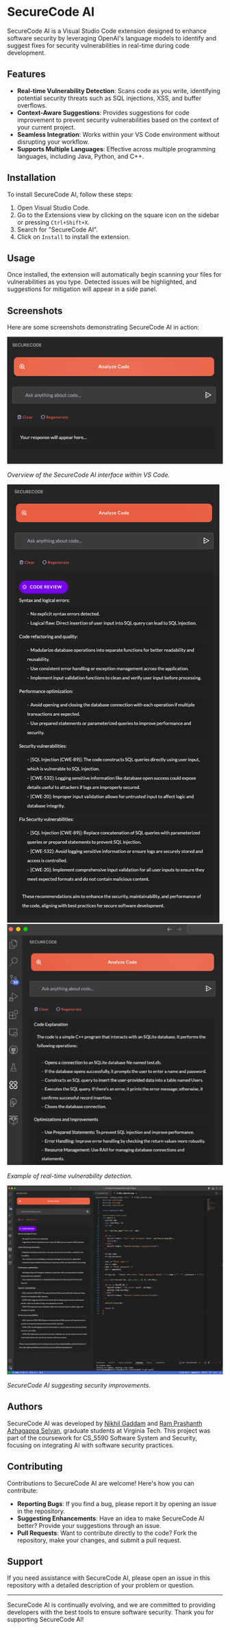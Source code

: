 # SecureCode AI

SecureCode AI is a Visual Studio Code extension designed to enhance software security by leveraging OpenAI's language models to identify and suggest fixes for security vulnerabilities in real-time during code development.

## Features

- **Real-time Vulnerability Detection**: Scans code as you write, identifying potential security threats such as SQL injections, XSS, and buffer overflows.
- **Context-Aware Suggestions**: Provides suggestions for code improvement to prevent security vulnerabilities based on the context of your current project.
- **Seamless Integration**: Works within your VS Code environment without disrupting your workflow.
- **Supports Multiple Languages**: Effective across multiple programming languages, including Java, Python, and C++.

## Installation

To install SecureCode AI, follow these steps:

1. Open Visual Studio Code.
2. Go to the Extensions view by clicking on the square icon on the sidebar or pressing `Ctrl+Shift+X`.
3. Search for "SecureCode AI".
4. Click on `Install` to install the extension.

## Usage

Once installed, the extension will automatically begin scanning your files for vulnerabilities as you type. Detected issues will be highlighted, and suggestions for mitigation will appear in a side panel.

## Screenshots

Here are some screenshots demonstrating SecureCode AI in action:

![Overview of SecureCode AI](media/Screenshot0.png)
  
  
*Overview of the SecureCode AI interface within VS Code.*

![Vulnerability Detection Example](media/Screenshot1.png)
![Vulnerability Detection Example](media/Screenshot2.png)
  

*Example of real-time vulnerability detection.*

![Suggestions for Code Improvements](media/Screenshot3.png)
  

*SecureCode AI suggesting security improvements.*

## Authors

SecureCode AI was developed by [Nikhil Gaddam](https://github.com/NikhilGaddam) and [Ram Prashanth Azhagappa Selvan](https://github.com/ram-prashanth), graduate students at Virginia Tech. This project was part of the coursework for CS_5590 Software System and Security, focusing on integrating AI with software security practices.

## Contributing

Contributions to SecureCode AI are welcome! Here's how you can contribute:

- **Reporting Bugs**: If you find a bug, please report it by opening an issue in the repository.
- **Suggesting Enhancements**: Have an idea to make SecureCode AI better? Provide your suggestions through an issue.
- **Pull Requests**: Want to contribute directly to the code? Fork the repository, make your changes, and submit a pull request.

## Support

If you need assistance with SecureCode AI, please open an issue in this repository with a detailed description of your problem or question.

---

SecureCode AI is continually evolving, and we are committed to providing developers with the best tools to ensure software security. Thank you for supporting SecureCode AI!
